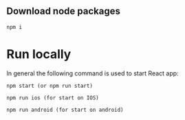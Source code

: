 ## Download node packages

```
npm i
```

# Run locally

In general the following command is used to start React app:

```
npm start (or npm run start)
```

```
npm run ios (for start on IOS)
```

```
npm run android (for start on android)
```